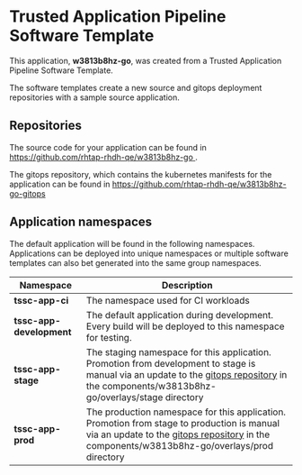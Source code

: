 # Trusted Application Pipeline Software Template

This application, **w3813b8hz-go**, was created from a Trusted Application Pipeline Software Template.

The software templates create a new source and gitops deployment repositories with a sample source application. 

## Repositories

The source code for your application can be found in [https://github.com/rhtap-rhdh-qe/w3813b8hz-go ](https://github.com/rhtap-rhdh-qe/w3813b8hz-go ).
 
The gitops repository, which contains the kubernetes manifests for the application can be found in 
[https://github.com/rhtap-rhdh-qe/w3813b8hz-go-gitops ](https://github.com/rhtap-rhdh-qe/w3813b8hz-go-gitops ) 

## Application namespaces 

The default application will be found in the following namespaces. Applications can be deployed into unique namespaces or multiple software templates can also bet generated into the same group namespaces.  

|  Namespace   |  Description   |  
| -------- | -------- |
| **tssc-app-ci** | The namespace used for CI workloads |
| **tssc-app-development** | The default application during development. Every build will be deployed to this namespace for testing. |
| **tssc-app-stage** | The staging namespace for this application. Promotion from development to stage is manual via an update to the [gitops repository](https://github.com/rhtap-rhdh-qe/w3813b8hz-go-gitops ) in the components/w3813b8hz-go/overlays/stage directory |
| **tssc-app-prod** | The production namespace for this application. Promotion from stage to production is manual via an update to the [gitops repository](https://github.com/rhtap-rhdh-qe/w3813b8hz-go-gitops ) in the components/w3813b8hz-go/overlays/prod directory |